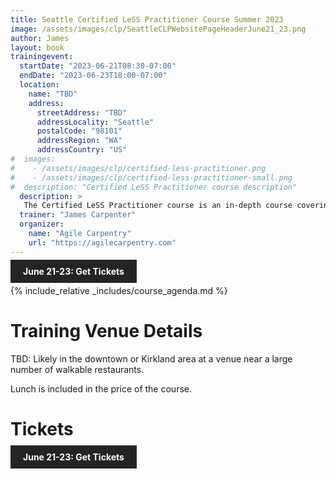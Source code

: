 ```yaml
---
title: Seattle Certified LeSS Practitioner Course Summer 2023
image: /assets/images/clp/SeattleCLPWebsitePageHeaderJune21_23.png
author: James
layout: book
trainingevent:
  startDate: "2023-06-21T08:30-07:00"
  endDate: "2023-06-23T18:00-07:00"
  location:
    name: "TBD"
    address:
      streetAddress: "TBD"
      addressLocality: "Seattle"
      postalCode: "98101"
      addressRegion: "WA"
      addressCountry: "US"
#  images:
#    - /assets/images/clp/certified-less-practitioner.png
#    - /assets/images/clp/certified-less-practitioner-small.png
#  description: "Certified LeSS Practitioner course description"
  description: >
   The Certified LeSS Practitioner course is an in-depth course covering the LeSS principles, framework and rules, and guides. It provides essential information for adopting and improving LeSS to your product development group. The course contains an overview of LeSS, stories on LeSS adoptions, exercises and extensive LeSS Q&A to ensure we discuss the topics most of interest to the participants.
  trainer: "James Carpenter"
  organizer:
    name: "Agile Carpentry"
    url: "https://agilecarpentry.com"
---
```


<a class="wx-button" href="https://agilecarpentry.ticketspice.com/seattle-certified-less-practitioner-workshop-summer-2023" style="background:rgba(36,36,36,1);color:white;padding:10px 20px;text-decoration:none;font-weight:bold;" target="_blank">June 21-23: Get Tickets</a>

{% include_relative _includes/course_agenda.md %}


# Training Venue Details

TBD: Likely in the downtown or Kirkland area at a venue near a large number of walkable restaurants.

Lunch is included in the price of the course.

# Tickets

<a class="wx-button" href="https://agilecarpentry.ticketspice.com/seattle-certified-less-practitioner-workshop-summer-2023" style="background:rgba(36,36,36,1);color:white;padding:10px 20px;text-decoration:none;font-weight:bold;" target="_blank">June 21-23: Get Tickets</a>



